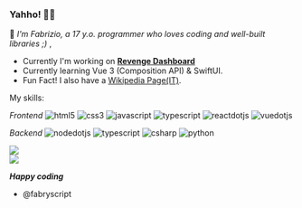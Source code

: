 ### Yahho! 👋🏼
🦾 _I'm Fabrizio, a 17 y.o. programmer who loves coding and well-built libraries ;)_ ,

- Currently I'm working on **[Revenge Dashboard](https://italiarevenge.netlify.app/)**
- Currently learning Vue 3 (Composition API) & SwiftUI.
- Fun Fact! I also have a [Wikipedia Page(IT)](https://it.wikipedia.org/wiki/Utente:FabrizioPiperno04).

My skills:

*Frontend*
![html5](https://img.shields.io/badge/html5-black?style=flat-square&logo=html5)
![css3](https://img.shields.io/badge/css3-black?style=flat-square&logo=css3)
![javascript](https://img.shields.io/badge/javascript-black?style=flat-square&logo=javascript)
![typescript](https://img.shields.io/badge/typescript-black?style=flat-square&logo=typescript)
![reactdotjs](https://img.shields.io/badge/react-black?style=flat-square&logo=react)
![vuedotjs](https://img.shields.io/badge/vue.js-black?style=flat-square&logo=vuedotjs)

*Backend*
![nodedotjs](https://img.shields.io/badge/nodeJS-black?style=flat-square&logo=nodedotjs)
![typescript](https://img.shields.io/badge/typescript-black?style=flat-square&logo=typescript)
![csharp](https://img.shields.io/badge/csharp-black?style=flat-square&logo=csharp)
![python](https://img.shields.io/badge/python-black?style=flat-square&logo=python)

<a href="https://github.com/fabryscript/lets-fit-ws">
  <img align="center" src="https://github-readme-stats.vercel.app/api/pin/?username=fabry-js&repo=lets-fit-ws&show_owner=true&theme=gotham" />
</a>
<br />
<a href="https://github.com/fabryscript/portfolio">
  <img align="center" src="https://github-readme-stats.vercel.app/api/pin/?username=fabry-js&repo=portfolio&show_owner=true&theme=gotham" />
</a>
<br />

***Happy coding***

- @fabryscript
